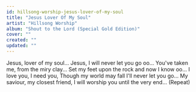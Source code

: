 ```yaml
---
id: hillsong-worship-jesus-lover-of-my-soul
title: "Jesus Lover Of My Soul"
artist: "Hillsong Worship"
album: "Shout to the Lord (Special Gold Edition)"
cover: ""
created: ""
updated: ""
---
```


Jesus,  lover of my soul...
Jesus,  I will never let you go oo...
You've taken me,  from the miry clay...
Set my feet upon the rock and now I know oo...
I love you,  I need you,
Though my world may fall I'll never let you go...
My saviour,  my closest friend,  I will worship you until the very end...  (Repeat)